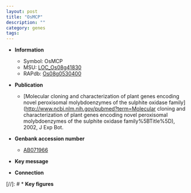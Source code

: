 ```yaml
---
layout: post
title: "OsMCP"
description: ""
category: genes
tags: 
---
```


* **Information**  
    + Symbol: OsMCP  
    + MSU: [LOC_Os08g41830](http://rice.plantbiology.msu.edu/cgi-bin/ORF_infopage.cgi?orf=LOC_Os08g41830)  
    + RAPdb: [Os08g0530400](http://rapdb.dna.affrc.go.jp/viewer/gbrowse_details/irgsp1?name=Os08g0530400)  

* **Publication**  
    + [Molecular cloning and characterization of plant genes encoding novel peroxisomal molybdoenzymes of the sulphite oxidase family](http://www.ncbi.nlm.nih.gov/pubmed?term=Molecular cloning and characterization of plant genes encoding novel peroxisomal molybdoenzymes of the sulphite oxidase family%5BTitle%5D), 2002, J Exp Bot.

* **Genbank accession number**  
    + [AB071966](http://www.ncbi.nlm.nih.gov/nuccore/AB071966)

* **Key message**  

* **Connection**  

[//]: # * **Key figures**  


